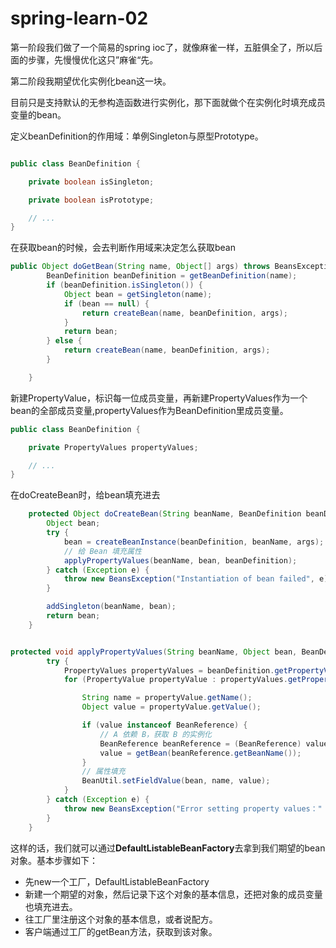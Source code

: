 # spring-learn-02

第一阶段我们做了一个简易的spring ioc了，就像麻雀一样，五脏俱全了，所以后面的步骤，先慢慢优化这只”麻雀“先。

第二阶段我期望优化实例化bean这一块。

目前只是支持默认的无参构造函数进行实例化，那下面就做个在实例化时填充成员变量的bean。

定义beanDefinition的作用域：单例Singleton与原型Prototype。

```java

public class BeanDefinition {

    private boolean isSingleton;

    private boolean isPrototype;

    // ...
}

```

在获取bean的时候，会去判断作用域来决定怎么获取bean
```java
public Object doGetBean(String name, Object[] args) throws BeansException {
		BeanDefinition beanDefinition = getBeanDefinition(name);
		if (beanDefinition.isSingleton()) {
			Object bean = getSingleton(name);
			if (bean == null) {
				return createBean(name, beanDefinition, args);
			}
			return bean;
		} else {
			return createBean(name, beanDefinition, args);
		}

	}

```


新建PropertyValue，标识每一位成员变量，再新建PropertyValues作为一个bean的全部成员变量,propertyValues作为BeanDefinition里成员变量。

```java
public class BeanDefinition {

    private PropertyValues propertyValues;

    // ...
}


```

在doCreateBean时，给bean填充进去

```java
	protected Object doCreateBean(String beanName, BeanDefinition beanDefinition, Object[] args) throws BeansException {
		Object bean;
		try {
			bean = createBeanInstance(beanDefinition, beanName, args);
			// 给 Bean 填充属性
			applyPropertyValues(beanName, bean, beanDefinition);
		} catch (Exception e) {
			throw new BeansException("Instantiation of bean failed", e);
		}

		addSingleton(beanName, bean);
		return bean;
	}

```

```java

protected void applyPropertyValues(String beanName, Object bean, BeanDefinition beanDefinition) {
		try {
			PropertyValues propertyValues = beanDefinition.getPropertyValues();
			for (PropertyValue propertyValue : propertyValues.getPropertyValues()) {

				String name = propertyValue.getName();
				Object value = propertyValue.getValue();

				if (value instanceof BeanReference) {
					// A 依赖 B，获取 B 的实例化
					BeanReference beanReference = (BeanReference) value;
					value = getBean(beanReference.getBeanName());
				}
				// 属性填充
				BeanUtil.setFieldValue(bean, name, value);
			}
		} catch (Exception e) {
			throw new BeansException("Error setting property values：" + beanName);
		}
	}

```

这样的话，我们就可以通过**DefaultListableBeanFactory**去拿到我们期望的bean对象。基本步骤如下：
- 先new一个工厂，DefaultListableBeanFactory
- 新建一个期望的对象，然后记录下这个对象的基本信息，还把对象的成员变量也填充进去。
- 往工厂里注册这个对象的基本信息，或者说配方。
- 客户端通过工厂的getBean方法，获取到该对象。
